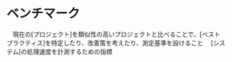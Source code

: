 # ベンチマーク
　現在の[プロジェクト]を類似性の高いプロジェクトと比べることで、[ベストプラクティス]を特定したり、改善策を考えたり、測定基準を設けること
　[システム]の処理速度を計測するための指標
